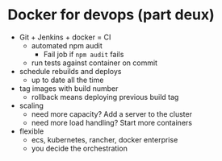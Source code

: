 # Docker for devops (part deux)

- Git + Jenkins + docker = CI
   - automated npm audit
      - Fail job if `npm audit` fails
   - run tests against container on commit
- schedule rebuilds and deploys
   - up to date all the time
 - tag images with build number
   - rollback means deploying previous build tag
- scaling
   - need more capacity? Add a server to the cluster
   - need more load handling? Start more containers
- flexible
   - ecs, kubernetes, rancher, docker enterprise
   - you decide the orchestration
